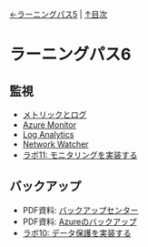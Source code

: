 [←ラーニングパス5](lp05.md) | [↑目次](README.md)

# ラーニングパス6

## 監視

- [メトリックとログ](../AZ-303/pdf/mod15/メトリックとログの例.pdf)
- [Azure Monitor](../AZ-104/pdf/mod11/Azure%20Monitor.pdf)
- [Log Analytics](../log-analytics/log-analytics.md)
- [Network Watcher](../AZ-104/pdf/mod11/Network%20Watcher.pdf)
- [ラボ11: モニタリングを実装する](lab11cs.md)

## バックアップ

- PDF資料: [バックアップセンター](../AZ-305/pdf/Azure%20Backup.pdf)
- PDF資料: [Azureのバックアップ](../AZ-104/pdf/mod10/%E3%83%87%E3%83%BC%E3%82%BF%E4%BF%9D%E8%AD%B7%E3%81%A8%E3%83%90%E3%83%83%E3%82%AF%E3%82%A2%E3%83%83%E3%83%97.pdf)
- [ラボ10: データ保護を実装する](lab10cs.md)
